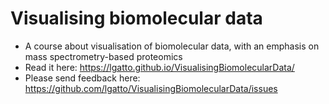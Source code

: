 # Visualising biomolecular data

- A course about visualisation of biomolecular data, with an emphasis on mass spectrometry-based proteomics
- Read it here: https://lgatto.github.io/VisualisingBiomolecularData/
- Please send feedback here: https://github.com/lgatto/VisualisingBiomolecularData/issues
